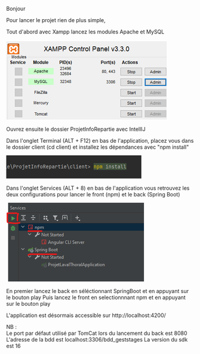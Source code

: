 Bonjour

Pour lancer le projet rien de plus simple,

Tout d'abord avec Xampp lancez les modules Apache et MySQL

![Alt text](./imgReadme/Xampp.png)

Ouvrez ensuite le dossier ProjetInfoRepartie avec IntellIJ

Dans l'onglet Terminal (ALT + F12) en bas de l'application, placez vous dans le dossier client (cd client) et installez les dépendances avec "npm install"

![Alt text](./imgReadme/clientNpmInstall.png)


Dans l'onglet Services (ALT + 8) en bas de l'application vous retrouvez les deux configurations pour lancer le front (npm) et le back (Spring Boot)

![Alt text](./imgReadme/configuration.png)

En premier lancez le back en séléctionnant SpringBoot et en appuyant sur le bouton play
Puis lancez le front en selectionnnant npm et en appuyant sur le bouton play

L'application est désormais accessible sur http://localhost:4200/


NB :  
Le port par défaut utilisé par TomCat lors du lancement du back est 8080
L'adresse de la bdd est localhost:3306/bdd_geststages
La version du sdk est 16
